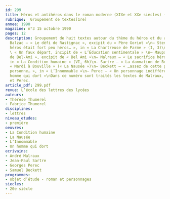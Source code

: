 ```yaml
---
id: 299
title: Héros et antihéros dans le roman moderne (XIXe et XXe siècles) (2/2)
rubrique:  Groupement de textes[1re]
annee: 1990
magazine: n°3 15 octobre 1990
pages: 12
description: Groupement de huit textes autour du thème du héros et du antihéros – \n–
  Balzac – « Le défi de Rastignac », excipit du « Père Goriot »\n– Stendhal – « Notre
  héros était fort peu héros… », in « La Chartreuse de Parme » (I, 3)\n– Flaubert – 
  \ « Un faux départ, incipit de « L’Éducation sentimentale » \n– Maupassant – « L’ascension
  de Bel-Ami », excipit de « Bel Ami »\n– Malraux – « Le sacrifice héroïque de Katow »,
  in « La Condition humaine » (VI, 6h)\n– Sartre – « La damnation de Bouville », in
  « Mardi à Bouville » (« La Nausée »)\n– Beckett – « …assez de cette putain de première
  personne… », in « L’Innommable »\n– Perec – « Un personnage indifférent », in « Un
  homme qui dort »\nDans ce numéro sont traités les textes de Malraux, Sartre, Beckett
  et Perec.
article_pdf: 299.pdf
revue: L’école des lettres des lycées
auteurs:
- Thérèse Thumerel
- Fabrice Thumerel
disciplines:
- lettres
niveau_etudes:
- première
oeuvres:
- La Condition humaine
- La Nausée
- L’Innommable
- Un homme qui dort
ecrivains:
- André Malraux
- Jean-Paul Sartre
- Georges Perec
- Samuel Beckett
programmes:
- objet d’étude - roman et personnages
siecles:
- 20e siècle
---
```

